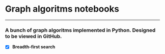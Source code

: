 # Graph algoritms notebooks
___________________________
### A bunch of graph algoritms implemented in Python. Designed to be viewed in GitHub.
- [x] __Breadth-first search__
